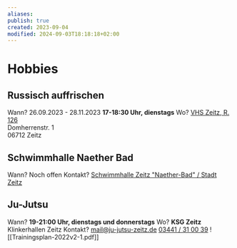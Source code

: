 ```yaml
---
aliases: 
publish: true
created: 2023-09-04
modified: 2024-09-03T18:18:18+02:00
---
```

# Hobbies

## Russisch auffrischen

Wann? 26.09.2023 -  28.11.2023 **17-18:30 Uhr, dienstags**
Wo? [VHS Zeitz, R. 126](https://www.vhs-burgenlandkreis.de/index.php?id=26&kathaupt=11&knr=23HZ4191A&kursname=Russisch+Auffrischungskurs&id=92 "Gebäudedetails anzeigen")  
Domherrenstr. 1  
06712 Zeitz

## Schwimmhalle Naether Bad

Wann? Noch offen
Kontakt? [Schwimmhalle Zeitz "Naether-Bad" / Stadt Zeitz](https://www.zeitz.de/Leben/Freizeit/B%C3%A4der/index.php?object=tx,3429.1.1&ModID=9&FID=3429.72.1&NavID=3429.183&La=1)
## Ju-Jutsu

Wann? **19-21:00 Uhr, dienstags und donnerstags**
Wo? **KSG Zeitz** Klinkerhallen Zeitz
Kontakt? mail@ju-jutsu-zeitz.de [03441 / 31 00 39](tel:03441310039)
![[Trainingsplan-2022v2-1.pdf]]
